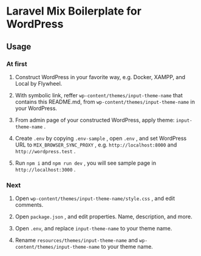 # Laravel Mix Boilerplate for WordPress

## Usage

### At first

1. Construct WordPress in your favorite way, e.g. Docker, XAMPP, and Local by Flywheel.

2. With symbolic link, reffer `wp-content/themes/input-theme-name` that contains this README.md, from `wp-content/themes/input-theme-name` in your WordPress.

3. From admin page of your constructed WordPress, apply theme: `input-theme-name` .

4. Create `.env` by copying `.env-sample` , open `.env` , and set WordPress URL to `MIX_BROWSER_SYNC_PROXY` , e.g. `http://localhost:8000` and `http://wordpress.test` .

5. Run `npm i` and `npm run dev` , you will see sample page in `http://localhost:3000` .

### Next

1. Open `wp-content/themes/input-theme-name/style.css` , and edit comments.

2. Open `package.json` , and edit properties. Name, description, and more.

3. Open `.env`, and replace `input-theme-name` to your theme name.

4. Rename `resources/themes/input-theme-name` and `wp-content/themes/input-theme-name` to your theme name.
